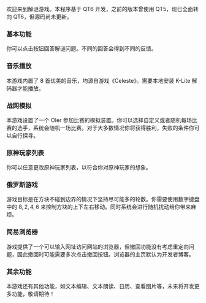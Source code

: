 欢迎来到解谜游戏。本程序基于 QT6 开发，之前的版本曾使用 QT5，现已全面转向 QT6，但源码尚未更新。

### 基本功能

你可以点击按钮回答解谜问题。不同的回答会得到不同的反馈。

### 音乐播放

本游戏内置了 $8$ 首优美的音乐，均源自游戏《Celeste》。需要本地安装 K-Lite 解码器才能播放。

### 战网模拟

本游戏设置了一个 OIer 参加比赛的模拟装置。你可以选择自定义或者随机每场比赛的选手，系统会随机一场比赛。对于大多数情况你将获得胜利，失败的条件你可以自行探寻。

### 原神玩家列表

你可以任意更改原神玩家列表，以符合你对原神玩家的想象。

### 俄罗斯游戏

游戏目标是在方块不碰到边界的情况下坚持尽可能多的轮数。你需要使用数字键盘中的 $8,2,4,6$ 来控制方块的上下左右移动。同时系统会进行随机扰动给你带来麻烦。

### 简易浏览器

游戏提供了一个可以输入网址访问网站的浏览器，但撤回功能没有考虑重定向问题，因此撤回时可能需要多次点击撤回按钮。浏览器的主页默认为开发者博客。

### 其余功能

本游戏还有其他功能，如文本编辑、文本朗读、日历、查看图片等，未来将开发更多功能，敬请期待！
